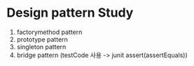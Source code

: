# Design pattern Study

1. factorymethod pattern
2. prototype pattern
3. singleton pattern
4. bridge pattern (testCode 사용 -> junit assert(assertEquals))
